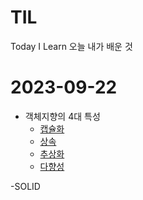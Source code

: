 # TIL
Today I Learn 오늘 내가 배운 것

# 2023-09-22
- 객체지향의 4대 특성
  - [캡슐화](캡슐화.md)
  - [상속](상속.md)
  - [추상화](추상화.md)
  - [다향성](다형성.md)

-SOLID  
